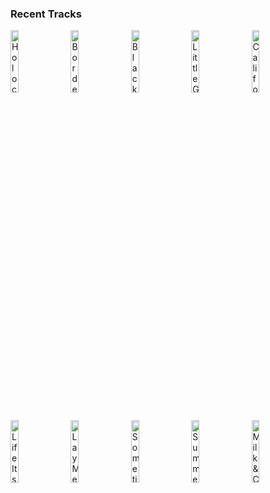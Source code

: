 ### Recent Tracks
[<img src='https://lastfm.freetls.fastly.net/i/u/300x300/408b8a78bc28423ba309a44a5fdd1a9b.png' width='16%' height='16%' alt='Holocene'>](https://www.last.fm/music/bon%2biver/_/holocene)&nbsp;&nbsp;&nbsp;&nbsp;[<img src='https://lastfm.freetls.fastly.net/i/u/300x300/27425920ef771c4e6571eeff59918249.png' width='16%' height='16%' alt='Borderline'>](https://www.last.fm/music/tame%2bimpala/_/borderline)&nbsp;&nbsp;&nbsp;&nbsp;[<img src='https://lastfm.freetls.fastly.net/i/u/300x300/02bffdd5030a908bc78741b52423058b.png' width='16%' height='16%' alt='Black and White'>](https://www.last.fm/music/niall%2bhoran/_/black%2band%2bwhite)&nbsp;&nbsp;&nbsp;&nbsp;[<img src='https://lastfm.freetls.fastly.net/i/u/300x300/e773b08bab6c423bb5649a8a8d2a8f10.png' width='16%' height='16%' alt='Little Green Bag'>](https://www.last.fm/music/george%2bbaker%2bselection/_/little%2bgreen%2bbag)&nbsp;&nbsp;&nbsp;&nbsp;[<img src='https://lastfm.freetls.fastly.net/i/u/300x300/4d6adc008d30541f601197254a22fdff.png' width='16%' height='16%' alt='California'>](https://www.last.fm/music/o.a.r./_/california)&nbsp;&nbsp;&nbsp;&nbsp;<br>[<img src='https://lastfm.freetls.fastly.net/i/u/300x300/05646a91f163b15d9f08642bbe170abf.png' width='16%' height='16%' alt='Life Itself'>](https://www.last.fm/music/glass%2banimals/_/life%2bitself)&nbsp;&nbsp;&nbsp;&nbsp;[<img src='https://lastfm.freetls.fastly.net/i/u/300x300/17e8fa226caa46cda71309406d76b7d9.png' width='16%' height='16%' alt='Lay Me Down'>](https://www.last.fm/music/the%2bdirty%2bheads/_/lay%2bme%2bdown)&nbsp;&nbsp;&nbsp;&nbsp;[<img src='https://lastfm.freetls.fastly.net/i/u/300x300/dd738208b7f777f320e0aa32449927c9.png' width='16%' height='16%' alt='Sometimes'>](https://www.last.fm/music/neiked/_/sometimes)&nbsp;&nbsp;&nbsp;&nbsp;[<img src='https://lastfm.freetls.fastly.net/i/u/300x300/1927567f556c4aaa3a7384b8e0f10ac6.png' width='16%' height='16%' alt='Summer Days (feat. Macklemore & Patrick Stump of Fall Out Boy)'>](https://www.last.fm/music/martin%2bgarrix/_/summer%2bdays%2b%2528feat.%2bmacklemore%2b%2526%2bpatrick%2bstump%2bof%2bfall%2bout%2bboy%2529)&nbsp;&nbsp;&nbsp;&nbsp;[<img src='https://lastfm.freetls.fastly.net/i/u/300x300/f849c69aa8e059da90f64f95b70f1675.png' width='16%' height='16%' alt='Milk & Coffee'>](https://www.last.fm/music/nombe/_/milk%2b%2526%2bcoffee)&nbsp;&nbsp;&nbsp;&nbsp;<br>